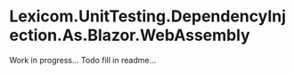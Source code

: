 ﻿# Lexicom.UnitTesting.DependencyInjection.As.Blazor.WebAssembly

Work in progress...
Todo fill in readme...